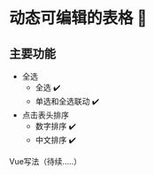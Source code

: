 <!--
 * @Author: luoxi
 * @LastEditTime: 2022-06-02 11:39:23
 * @LastEditors: your name
 * @Description: 
-->

# 动态可编辑的表格 📝 

## 主要功能
- 全选 
  - 全选 ✔️
  - 单选和全选联动 ✔️
- 点击表头排序 
  - 数字排序 ✔️
  - 中文排序 ✔️

Vue写法（待续.....）
